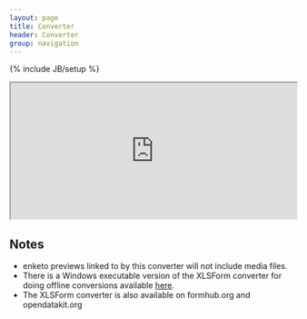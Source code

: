 ```yaml
---
layout: page
title: Converter 
header: Converter
group: navigation
---
```

{% include JB/setup %}

<iframe src="http://23.21.114.69/xlsform/" width="100%" height="240" seamless="seamless"></iframe>

Notes
------------
* enketo previews linked to by this converter will not include media files.
* There is a Windows executable version of the XLSForm converter for doing offline conversions available
  [here](https://github.com/UW-ICTD/xlsform.exe/blob/master/README.md).
* The XLSForm converter is also available on formhub.org and opendatakit.org
